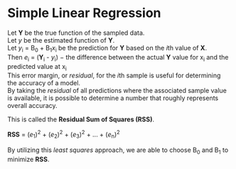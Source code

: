 # Simple Linear Regression  
Let **Y** be the true function of the sampled data.  
Let *y* be the estimated function of **Y**.  
Let *y*<sub>i</sub> = B<sub>0</sub> + B<sub>1</sub>*x*<sub>i</sub> be the prediction for **Y** based on the *i*th value of **X**.  
Then *e*<sub>i</sub> = (**Y**<sub>i</sub> - *y*<sub>i</sub>) − the difference between the actual **Y** value for x<sub>i</sub> and the predicted value at x<sub>i</sub>  
This error margin, or *residual*, for the *i*th sample is useful for determining the accuracy of a model.  
By taking the *residual* of all predictions where the associated sample value is available, it is possible to determine a number that roughly represents overall accuracy.

This is called the **Residual Sum of Squares (RSS)**.

**RSS** = (*e*<sub>1</sub>)<sup>2</sup> + (*e*<sub>2</sub>)<sup>2</sup> + (*e*<sub>3</sub>)<sup>2</sup> + ... + (*e*<sub>n</sub>)<sup>2</sup>

By utilizing this *least squares* approach, we are able to choose  B<sub>0</sub> and B<sub>1</sub> to minimize **RSS**.